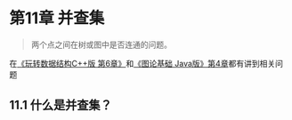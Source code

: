 # 第11章 并查集
> 两个点之间在树或图中是否连通的问题。

在[《玩转数据结构C++版 第6章》](../Part1Basic/第6章_并查集.md)和[《图论基础 Java版》第4章](../Part2BasicGraph/第04章_图的深度优先遍历的应用.md#42-求每个连通分量里各自具体有哪些节点)都有讲到相关问题

## 11.1 什么是并查集？